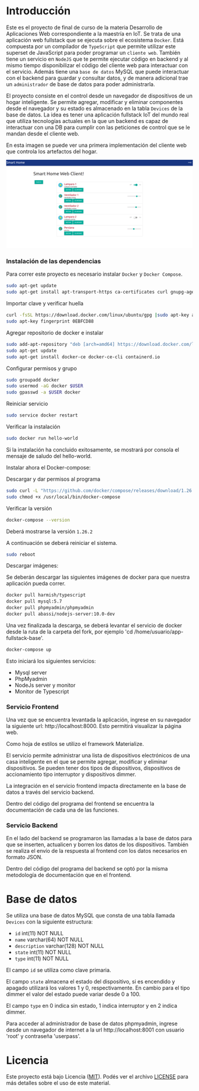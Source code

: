 Introducción
============
 
Este es el proyecto de final de curso de la materia Desarrollo de Aplicaciones Web correspondiente a la maestría en IoT. Se trata de una aplicación web fullstack que se ejecuta sobre el ecosistema `Docker`. Está compuesta por un compilador de `TypeScript` que  permite utilizar este superset de JavaScript para poder programar un `cliente web`. También tiene un servicio en `NodeJS` que te permite ejecutar código en backend y al mismo tiempo disponibilizar el código del cliente web para interactuar con el servicio. Además tiene una `base de datos` MySQL que puede interactuar con el backend para guardar y consultar datos, y de manera adicional trae un `administrador` de base de datos para poder administrarla.
 
El proyecto consiste en el control desde un navegador de dispositivos de un hogar inteligente. Se permite agregar, modificar y eliminar componentes desde el navegador y su estado es almacenado en la tabla `Devices` de la base de datos.
La idea es tener una aplicación fullstack IoT del mundo real que utiliza tecnologías actuales en la que un backend es capaz de interactuar con una DB para cumplir con las peticiones de control que se le mandan desde el cliente web.
 
En esta imagen se puede ver una primera implementación del cliente web que controla los artefactos del hogar.
 
![architecture](doc/inicio.png)
 
### Instalación de las dependencias
 
Para correr este proyecto es necesario instalar `Docker` y `Docker Compose`.
 
```sh
sudo apt-get update
sudo apt-get install apt-transport-https ca-certificates curl gnupg-agent software-properties-common
```
Importar clave y verificar huella
```sh
curl -fsSL https://download.docker.com/linux/ubuntu/gpg |sudo apt-key add -
sudo apt-key fingerprint 0EBFCD88
```
Agregar repositorio de docker e instalar
```sh
sudo add-apt-repository "deb [arch=amd64] https://download.docker.com/linux/ubuntu $(lsb_release -cs) stable"
sudo apt-get update
sudo apt-get install docker-ce docker-ce-cli containerd.io
```
Configurar permisos y grupo
```sh
sudo groupadd docker
sudo usermod -aG docker $USER
sudo gpasswd -a $USER docker
```
Reiniciar servicio
```sh
sudo service docker restart
```
Verificar la instalación
```sh
sudo docker run hello-world
```
Si la instalación ha concluido exitosamente, se mostrará por consola el mensaje de saludo del hello-world.
 
 
Instalar ahora el Docker-compose:
 
Descargar y dar permisos al programa
```sh
sudo curl -L "https://github.com/docker/compose/releases/download/1.26.2/docker-compose-$(uname -s)-$(uname -m)" -o /usr/local/bin/docker-compose
sudo chmod +x /usr/local/bin/docker-compose
```
Verificar la versión
```sh
docker-compose --version
```
Deberá mostrarse la versión `1.26.2`
 
A continuación se deberá reiniciar el sistema.
```sh
sudo reboot
```
 
Descargar imágenes:
 
Se deberán descargar las siguientes imágenes de docker para que nuestra aplicación pueda correr.
 
```sh
docker pull harmish/typescript
docker pull mysql:5.7
docker pull phpmyadmin/phpmyadmin
docker pull abassi/nodejs-server:10.0-dev
```
Una vez finalizada la descarga, se deberá levantar el servicio de docker desde la ruta de la carpeta del fork, por ejemplo 'cd /home/usuario/app-fullstack-base'.
 
```sh
docker-compose up
```
 
Esto iniciará los siguientes servicios:
- Mysql server
- PhpMyadmin
- NodeJs server y monitor
- Monitor de Typescript
 
 
### Servicio Frontend
 
Una vez que se encuentra levantada la aplicación, ingrese en su navegador la siguiente url: http://localhost:8000. Esto permitirá visualizar la página web.
 
Como hoja de estilos se utilizo el framework Materialize.
 
El servicio permite administrar una lista de dispositivos electrónicos de una casa inteligente en el que se permite agregar, modificar y eliminar dispositivos. Se pueden tener dos tipos de dispositivos, dispositivos de accionamiento tipo interruptor y dispositivos dimmer.
 
La integración en el servicio frontend impacta directamente en la base de datos a través del servicio backend.
 
Dentro del código del programa del frontend se encuentra la documentación de cada una de las funciones.
 
 
### Servicio Backend
 
En el lado del backend se programaron las llamadas a la base de datos para que se inserten, actualicen y borren los datos de los dispositivos. También se realiza el envío de la respuesta al frontend con los datos necesarios en formato JSON.
 
Dentro del código del programa del backend se optó por la misma metodología de documentación que en el frontend.
 
 
# Base de datos
 
Se utiliza una base de datos MySQL que consta de una tabla llamada `Devices` con la siguiente estructura:
- `id` int(11) NOT NULL
- `name` varchar(64) NOT NULL
- `description` varchar(128) NOT NULL
- `state` int(11) NOT NULL
- `type` int(11) NOT NULL
 
El campo `id` se utiliza como clave primaria.
 
El campo `state` almacena el estado del dispositivo, si es encendido y apagado utilizará los valores 1 y 0, respectivamente. En cambio para el tipo dimmer el valor del estado puede variar desde 0 a 100.
 
El campo `type` en 0 indica sin estado, 1 indica interruptor y en 2 indica dimmer.
 
Para acceder al administrador de base de datos phpmyadmin, ingrese desde un navegador de internet a la url http://localhost:8001 con usuario 'root' y contraseña 'userpass'.
 
# Licencia
Este proyecto está bajo Licencia ([MIT](https://choosealicense.com/licenses/mit/)). Podés ver el archivo [LICENSE](LICENSE) para más detalles sobre el uso de este material.